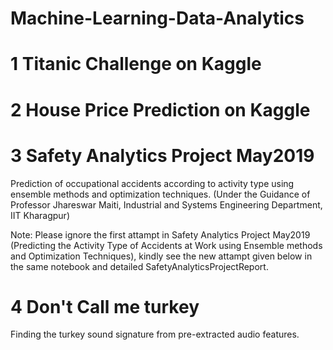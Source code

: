 # Machine-Learning-Data-Analytics
# 1 Titanic Challenge on Kaggle
# 2 House Price Prediction on Kaggle
# 3 Safety Analytics Project May2019
  Prediction of occupational accidents according to activity type using ensemble methods and optimization
techniques.
  (Under the Guidance of Professor Jhareswar Maiti, Industrial and Systems Engineering Department, IIT Kharagpur)
  
Note: Please ignore the first attampt in Safety Analytics Project May2019 (Predicting the Activity Type of Accidents at Work using Ensemble methods and Optimization Techniques), kindly see the new attampt given below in the same notebook and detailed SafetyAnalyticsProjectReport. 

# 4 Don't Call me turkey
  Finding the turkey sound signature from pre-extracted audio features.
